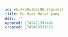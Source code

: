 ```yaml
---
id: ebi7km5o3m3s06u7rqcxkjl
title: Ma_Myat_Malar_Aung
desc: ''
updated: 1745471397466
created: 1745463371573
---
```

